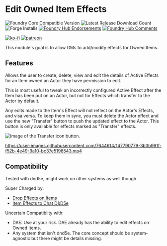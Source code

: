 # Edit Owned Item Effects

![Foundry Core Compatible Version](https://img.shields.io/badge/dynamic/json.svg?url=https%3A%2F%2Fraw.githubusercontent.com%2FElfFriend-DnD%2Ffoundryvtt-edit-owned-item-effects%2Fmain%2Fmodule.json&label=Foundry%20Version&query=$.compatibleCoreVersion&colorB=orange)
![Latest Release Download Count](https://img.shields.io/badge/dynamic/json?label=Downloads@latest&query=assets%5B1%5D.download_count&url=https%3A%2F%2Fapi.github.com%2Frepos%2FElfFriend-DnD%2Ffoundryvtt-edit-owned-item-effects%2Freleases%2Flatest)
![Forge Installs](https://img.shields.io/badge/dynamic/json?label=Forge%20Installs&query=package.installs&suffix=%25&url=https%3A%2F%2Fforge-vtt.com%2Fapi%2Fbazaar%2Fpackage%2Fedit-owned-item-effects&colorB=4aa94a)
[![Foundry Hub Endorsements](https://img.shields.io/endpoint?logoColor=white&url=https%3A%2F%2Fwww.foundryvtt-hub.com%2Fwp-json%2Fhubapi%2Fv1%2Fpackage%2Fedit-owned-item-effects%2Fshield%2Fendorsements)](https://www.foundryvtt-hub.com/package/edit-owned-item-effects/)
[![Foundry Hub Comments](https://img.shields.io/endpoint?logoColor=white&url=https%3A%2F%2Fwww.foundryvtt-hub.com%2Fwp-json%2Fhubapi%2Fv1%2Fpackage%2Fedit-owned-item-effects%2Fshield%2Fcomments)](https://www.foundryvtt-hub.com/package/edit-owned-item-effects/)

[![ko-fi](https://img.shields.io/badge/-buy%20me%20a%20coke-%23FF5E5B)](https://ko-fi.com/elffriend)
[![patreon](https://img.shields.io/badge/-patreon-%23FF424D)](https://www.patreon.com/ElfFriend_DnD)

This module's goal is to allow GMs to add/modify effects for Owned Items.

## Features

Allows the user to create, delete, view and edit the details of Active Effects for an Item owned an Actor they have permission to edit.

This is most useful to tweak an incorrectly configured Active Effect after the Item has been put on an Actor, but not for Effects which transfer to the Actor by default.

Any edits made to the Item's Effect will not reflect on the Actor's Effects, and visa versa. To keep them in sync, you must delete the Actor effect and use the new "Transfer" button to push the updated effect to the Actor. This button is only available for effects marked as "Transfer" effects.

![Image of the Transfer icon button.](https://user-images.githubusercontent.com/7644614/147792197-793dcf0f-82da-4a05-94b0-6496127fc870.png)

https://user-images.githubusercontent.com/7644614/147790779-3b3b991f-f52b-4e49-9a10-bc37e5198543.mp4

## Compatibility

Tested with dnd5e, might work on other systems as well though.

Super Charged by:

- [Drop Effects on Items](https://github.com/ElfFriend-DnD/foundryvtt-drop-effects-on-items)
- [Item Effects to Chat D&D5e](https://github.com/ElfFriend-DnD/foundryvtt-item-effects-to-chat-5e)

Uncertain Compatiblity with:

- DAE: Use at your risk. DAE already has the ability to edit effects on Owned Items.
- Any system that isn't dnd5e. The core concept should be system-agnostic but there might be details missing.
